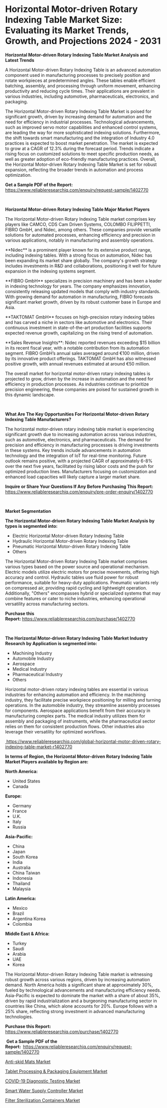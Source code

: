 <p><h1>Horizontal Motor-driven Rotary Indexing Table Market Size: Evaluating its Market Trends, Growth, and Projections 2024 - 2031</h1></p><p><strong>Horizontal Motor-driven Rotary Indexing Table Market Analysis and Latest Trends</strong></p>
<p><p>A Horizontal Motor-driven Rotary Indexing Table is an advanced automation component used in manufacturing processes to precisely position and rotate workpieces at predetermined angles. These tables enable efficient batching, assembly, and processing through uniform movement, enhancing productivity and reducing cycle times. Their applications are prevalent in various industries, including automotive, pharmaceuticals, electronics, and packaging.</p><p>The Horizontal Motor-driven Rotary Indexing Table Market is poised for significant growth, driven by increasing demand for automation and the need for efficiency in industrial processes. Technological advancements, such as improved servo motor capabilities and enhanced control systems, are leading the way for more sophisticated indexing solutions. Furthermore, the shift towards smart manufacturing and the integration of Industry 4.0 practices is expected to boost market penetration. The market is expected to grow at a CAGR of 12.3% during the forecast period. Trends indicate a rising focus on customized solutions to meet specific production needs, as well as greater adoption of eco-friendly manufacturing practices. Overall, the Horizontal Motor-driven Rotary Indexing Table Market is set for robust expansion, reflecting the broader trends in automation and process optimization.</p></p>
<p><strong>Get a Sample PDF of the Report:&nbsp;</strong> <a href="https://www.reliableresearchiq.com/enquiry/request-sample/1402770?utm_campaign=1732&utm_medium=2&utm_source=Github&utm_content=ia&utm_term=23102024&utm_id=horizontal-motor-driven-rotary-indexing-table">https://www.reliableresearchiq.com/enquiry/request-sample/1402770</a></p>
<p>&nbsp;</p>
<p><strong>Horizontal Motor-driven Rotary Indexing Table Major Market Players</strong></p>
<p><p>The Horizontal Motor-driven Rotary Indexing Table market comprises key players like CAMCO, CDS Cam Driven Systems, COLOMBO FILIPPETTI, FIBRO GmbH, and Nidec, among others. These companies provide versatile solutions for automated processes, enhancing efficiency and precision in various applications, notably in manufacturing and assembly operations.</p><p>**Nidec** is a prominent player known for its extensive product range, including indexing tables. With a strong focus on automation, Nidec has been expanding its market share globally. The company's growth strategy includes investments in R&D and collaborations, positioning it well for future expansion in the indexing systems segment.</p><p>**FIBRO GmbH** specializes in precision machinery and has been a leader in indexing technology for years. The company emphasizes innovation, consistently releasing updated models that comply with industry standards. With growing demand for automation in manufacturing, FIBRO forecasts significant market growth, driven by its robust customer base in Europe and Asia.</p><p>**TAKTOMAT GmbH** focuses on high-precision rotary indexing tables and has carved a niche in sectors like automotive and electronics. Their continuous investment in state-of-the-art production facilities supports expected revenue growth, capitalizing on the rising trend of automation.</p><p>**Sales Revenue Insights**: Nidec reported revenues exceeding $15 billion in its recent fiscal year, with a notable contribution from its automation segment. FIBRO GmbH’s annual sales averaged around €100 million, driven by its innovative product offerings. TAKTOMAT GmbH has also witnessed positive growth, with annual revenues estimated at around €50 million.</p><p>The overall market for horizontal motor-driven rotary indexing tables is projected to grow, driven by the increase in automation and the need for efficiency in production processes. As industries continue to prioritize precision engineering, these companies are poised for sustained growth in this dynamic landscape.</p></p>
<p>&nbsp;</p>
<p><strong>What Are The Key Opportunities For Horizontal Motor-driven Rotary Indexing Table Manufacturers?</strong></p>
<p><p>The horizontal motor-driven rotary indexing table market is experiencing significant growth due to increasing automation across various industries, such as automotive, electronics, and pharmaceuticals. The demand for precision and efficiency in manufacturing processes is driving investments in these systems. Key trends include advancements in automation technology and the integration of IoT for real-time monitoring. Future outlook remains positive, with a projected CAGR of approximately 6-8% over the next five years, facilitated by rising labor costs and the push for optimized production lines. Manufacturers focusing on customization and enhanced load capacities will likely capture a larger market share.</p></p>
<p><strong>Inquire or Share Your Questions If Any Before Purchasing This Report:</strong> <a href="https://www.reliableresearchiq.com/enquiry/pre-order-enquiry/1402770?utm_campaign=1732&utm_medium=2&utm_source=Github&utm_content=ia&utm_term=23102024&utm_id=horizontal-motor-driven-rotary-indexing-table">https://www.reliableresearchiq.com/enquiry/pre-order-enquiry/1402770</a></p>
<p>&nbsp;</p>
<p><strong>Market Segmentation</strong></p>
<p><strong>The Horizontal Motor-driven Rotary Indexing Table Market Analysis by types is segmented into:</strong></p>
<p><ul><li>Electric Horizontal Motor-driven Rotary Indexing Table</li><li>Hydraulic Horizontal Motor-driven Rotary Indexing Table</li><li>Pneumatic Horizontal Motor-driven Rotary Indexing Table</li><li>Others</li></ul></p>
<p><p>The Horizontal Motor-driven Rotary Indexing Table market comprises various types based on the power source and operational mechanism. Electric models utilize electric motors for precise movements, offering high accuracy and control. Hydraulic tables use fluid power for robust performance, suitable for heavy-duty applications. Pneumatic variants rely on compressed air, providing rapid cycling and lightweight operation. Additionally, "Others" encompasses hybrid or specialized systems that may combine features or cater to niche industries, enhancing operational versatility across manufacturing sectors.</p></p>
<p><strong>Purchase this Report:&nbsp;</strong><a href="https://www.reliableresearchiq.com/purchase/1402770?utm_campaign=1732&utm_medium=2&utm_source=Github&utm_content=ia&utm_term=23102024&utm_id=horizontal-motor-driven-rotary-indexing-table">https://www.reliableresearchiq.com/purchase/1402770</a></p>
<p>&nbsp;</p>
<p><strong>The Horizontal Motor-driven Rotary Indexing Table Market Industry Research by Application is segmented into:</strong></p>
<p><ul><li>Machining Industry</li><li>Automobile Industry</li><li>Aerospace</li><li>Medical Industry</li><li>Pharmaceutical Industry</li><li>Others</li></ul></p>
<p><p>Horizontal motor-driven rotary indexing tables are essential in various industries for enhancing automation and efficiency. In the machining industry, they facilitate precise workpiece positioning for milling and turning operations. In the automobile industry, they streamline assembly processes for components. Aerospace applications benefit from their accuracy in manufacturing complex parts. The medical industry utilizes them for assembly and packaging of instruments, while the pharmaceutical sector relies on them for consistent production flows. Other industries also leverage their versatility for optimized workflows.</p></p>
<p><a href="https://www.reliableresearchiq.com/global-horizontal-motor-driven-rotary-indexing-table-market-r1402770?utm_campaign=1732&utm_medium=2&utm_source=Github&utm_content=ia&utm_term=23102024&utm_id=horizontal-motor-driven-rotary-indexing-table">&nbsp;https://www.reliableresearchiq.com/global-horizontal-motor-driven-rotary-indexing-table-market-r1402770</a></p>
<p><strong>In terms of Region, the Horizontal Motor-driven Rotary Indexing Table Market Players available by Region are:</strong></p>
<p>
    <p> <strong> North America: </strong>
        <ul>
            <li>United States</li>
            <li>Canada</li>
        </ul>
        </p> 
    <p> <strong> Europe: </strong>
        <ul>
            <li>Germany</li>
            <li>France</li>
            <li>U.K.</li>
            <li>Italy</li>
            <li>Russia</li>
        </ul>
        </p> 
    <p> <strong> Asia-Pacific: </strong>
        <ul>
            <li>China</li>
            <li>Japan</li>
            <li>South Korea</li>
            <li>India</li>
            <li>Australia</li>
            <li>China Taiwan</li>
            <li>Indonesia</li>
            <li>Thailand</li>
            <li>Malaysia</li>
        </ul>
        </p> 
    <p> <strong> Latin America: </strong>
        <ul>
            <li>Mexico</li>
            <li>Brazil</li>
            <li>Argentina Korea</li>
            <li>Colombia</li>
        </ul>
        </p> 
    <p> <strong> Middle East & Africa: </strong>
        <ul>
            <li>Turkey</li>
            <li>Saudi</li>
            <li>Arabia</li>
            <li>UAE</li>
            <li>Korea</li>
        </ul>
    </p>
    </p>
<p><p>The Horizontal Motor-driven Rotary Indexing Table market is witnessing robust growth across various regions, driven by increasing automation demand. North America holds a significant share at approximately 30%, fueled by technological advancements and manufacturing efficiency needs. Asia-Pacific is expected to dominate the market with a share of about 35%, driven by rapid industrialization and a burgeoning manufacturing sector in countries like China, which alone accounts for 20%. Europe follows with a 25% share, reflecting strong investment in advanced manufacturing technologies.</p></p>
<p><strong>Purchase this Report: </strong><a href="https://www.reliableresearchiq.com/purchase/1402770?utm_campaign=1732&utm_medium=2&utm_source=Github&utm_content=ia&utm_term=23102024&utm_id=horizontal-motor-driven-rotary-indexing-table">https://www.reliableresearchiq.com/purchase/1402770</a></p>
<p>&nbsp;<strong>Get a Sample PDF of the Report:&nbsp;&nbsp;</strong><a href="https://www.reliableresearchiq.com/enquiry/request-sample/1402770?utm_campaign=1732&utm_medium=2&utm_source=Github&utm_content=ia&utm_term=23102024&utm_id=horizontal-motor-driven-rotary-indexing-table">https://www.reliableresearchiq.com/enquiry/request-sample/1402770</a></p>
<p><strong></strong></p>
<p><p><a href="https://www.linkedin.com/pulse/evolution-anti-skid-mats-market-key-shifts-from-2024-2031-stokks-twwje?utm_campaign=1732&utm_medium=2&utm_source=Github&utm_content=ia&utm_term=23102024&utm_id=horizontal-motor-driven-rotary-indexing-table">Anti-skid Mats Market</a></p><p><a href="https://www.linkedin.com/pulse/tablet-processing-packaging-equipment-market-drivers-challenges-nhodf?utm_campaign=1732&utm_medium=2&utm_source=Github&utm_content=ia&utm_term=23102024&utm_id=horizontal-motor-driven-rotary-indexing-table">Tablet Processing & Packaging Equipment Market</a></p><p><a href="https://www.linkedin.com/pulse/covid-19-diagnostic-testing-market-outlook-forecast-from-2024-nzo8c?utm_campaign=1732&utm_medium=2&utm_source=Github&utm_content=ia&utm_term=23102024&utm_id=horizontal-motor-driven-rotary-indexing-table">COVID-19 Diagnostic Testing Market</a></p><p><a href="https://www.linkedin.com/pulse/global-smart-water-supply-controller-market-sector2024--kxgsf?utm_campaign=1732&utm_medium=2&utm_source=Github&utm_content=ia&utm_term=23102024&utm_id=horizontal-motor-driven-rotary-indexing-table">Smart Water Supply Controller Market</a></p><p><a href="https://www.linkedin.com/pulse/insights-filter-sterilization-containers-market-players-size-ogq1f?utm_campaign=1732&utm_medium=2&utm_source=Github&utm_content=ia&utm_term=23102024&utm_id=horizontal-motor-driven-rotary-indexing-table">Filter Sterilization Containers Market</a></p></p>